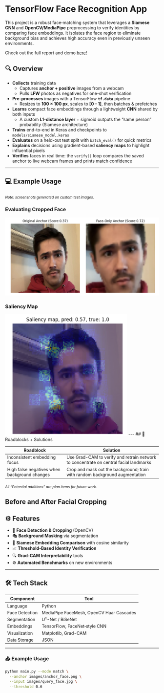 # TensorFlow Face Recognition App

This project is a robust face‐matching system that leverages a **Siamese CNN** and **OpenCV/MediaPipe** preprocessing to verify identities by comparing face embeddings. It isolates the face region to eliminate background bias and achieves high accuracy even in previously unseen environments.

Check out the full report and demo [here!](https://yourrepo.github.io/face_recognition_demo)

## 🔍 Overview
- **Collects** training data  
  - Captures **anchor + positive** images from a webcam  
  - Pulls **LFW** photos as negatives for one-shot verification  
- **Pre-processes** images with a TensorFlow **`tf.data`** pipeline  
  - Resizes to **100 × 100 px**, scales to **[0 – 1]**, then batches & prefetches  
- **Learns** compact face embeddings through a lightweight **CNN** shared by both inputs  
  - A custom **L1-distance layer** + sigmoid outputs the “same person” probability (Siamese architecture)  
- **Trains** end-to-end in Keras and checkpoints to `models/siamese_model.keras`  
- **Evaluates** on a held-out test split with `batch_eval()` for quick metrics  
- **Explains** decisions using gradient-based **saliency maps** to highlight influential pixels  
- **Verifies** faces in real time: the `verify()` loop compares the saved anchor to live webcam frames and prints match confidence  

---
## 💻 Example Usage
<sub><i>*Note: screenshots generated on custom test images.*</i></sub>

### Evaluating Cropped Face
<img src="images/cropped_face.png" alt="Cropped Face" width="600">

### Saliency Map  
<img src="images/saliency_map.png" alt="Saliency Map" width="400">
---
## 🔨 Roadblocks + Solutions

| Roadblock                                    | Solution                                                                                                |
|----------------------------------------------|---------------------------------------------------------------------------------------------------------|
| Inconsistent embedding focus                 | Use Grad-CAM to verify and retrain network to concentrate on central facial landmarks                    |
| High false negatives when background changes | Crop and mask out the background; train with random background augmentation                              |

<sub><i>*All “Potential additions” are plan items for future work.*</i></sub>

## Before and After Facial Cropping

## ⚙️ Features

- 👀 **Face Detection & Cropping** (OpenCV)  
- 🎭 **Background Masking** via segmentation  
- 🤝 **Siamese Embedding Comparison** with cosine similarity  
- 📈 **Threshold‐Based Identity Verification**  
- 🔍 **Grad-CAM Interpretability** tools  
- ⚙️ **Automated Benchmarks** on new environments  

---
## 🛠️ Tech Stack

| Component        | Tool                                             |
|------------------|--------------------------------------------------|
| Language         | Python                                           |
| Face Detection   | MediaPipe FaceMesh, OpenCV Haar Cascades         |
| Segmentation     | U²-Net / BiSeNet                                 |
| Embeddings       | TensorFlow, FaceNet‐style CNN                    |
| Visualization    | Matplotlib, Grad-CAM                             |
| Data Storage     | JSON                                             |

---

### 📥 Example Usage

```bash
python main.py --mode match \
  --anchor images/anchor_face.png \
  --input images/query_face.jpg \
  --threshold 0.6
